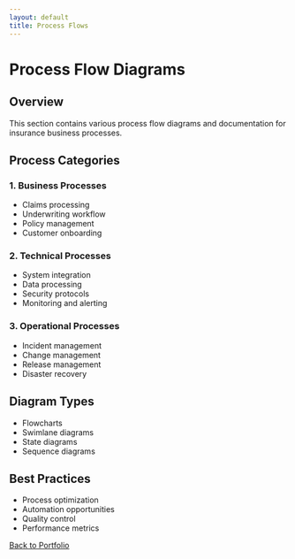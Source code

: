 ```yaml
---
layout: default
title: Process Flows
---
```


# Process Flow Diagrams

## Overview
This section contains various process flow diagrams and documentation for insurance business processes.

## Process Categories

### 1. Business Processes
- Claims processing
- Underwriting workflow
- Policy management
- Customer onboarding

### 2. Technical Processes
- System integration
- Data processing
- Security protocols
- Monitoring and alerting

### 3. Operational Processes
- Incident management
- Change management
- Release management
- Disaster recovery

## Diagram Types
- Flowcharts
- Swimlane diagrams
- State diagrams
- Sequence diagrams

## Best Practices
- Process optimization
- Automation opportunities
- Quality control
- Performance metrics

[Back to Portfolio](../index.md) 